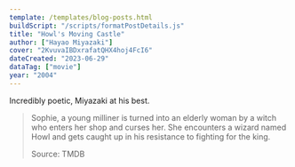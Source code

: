 ```yaml
---
template: /templates/blog-posts.html
buildScript: "/scripts/formatPostDetails.js"
title: "Howl's Moving Castle"
author: ["Hayao Miyazaki"]
cover: "2KvuvaIBDxrafatQHX4hoj4FcI6"
dateCreated: "2023-06-29"
dataTag: ["movie"]
year: "2004"
---
```


Incredibly poetic, Miyazaki at his best.

> Sophie, a young milliner is turned into an elderly woman by a witch who enters her shop and curses her. She encounters a wizard named Howl and gets caught up in his resistance to fighting for the king.
>
> Source: TMDB
